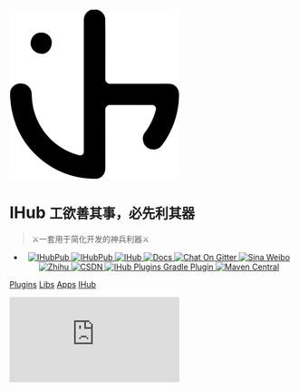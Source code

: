 ![logo](icon.svg)

# IHub <small>工欲善其事，必先利其器</small>

> ⚔一套用于简化开发的神兵利器⚔

- <p align="center">
	<a target="_blank" href="https://github.com/ihub-pub">
		<img src="https://img.shields.io/badge/GitHub-181717.svg?style=flat&logo=GitHub" alt="IHubPub"/>
	</a>
	<a target="_blank" href="https://gitee.com/ihub-pub">
		<img src="https://img.shields.io/badge/Gitee-C71D23.svg?style=flat&logo=Gitee" alt="IHubPub"/>
	</a>
	<a target="_blank" href="https://ihub.pub">
		<img src="https://img.shields.io/badge/Blog-FF5722.svg?style=flat&logo=Blogger&logoColor=white" alt="IHub"/>
	</a>
	<a target="_blank" href="https://doc.ihub.pub">
		<img src="https://img.shields.io/badge/Docs-8CA1AF.svg?style=flat&logo=Read+the+Docs&logoColor=white" alt="Docs"/>
	</a>
	<a target="_blank" href="https://gitter.im/ihub-pub/community?utm_source=badge&utm_medium=badge&utm_campaign=pr-badge&utm_content=badge">
		<img src="https://img.shields.io/badge/Gitter-45af90.svg?style=flat&logo=Gitter&logoColor=white" alt="Chat On Gitter"/>
	</a>
	<a target="_blank" href="https://weibo.com/ihubpub">
		<img src="https://img.shields.io/badge/微博-E6162D.svg?style=flat&logo=Sina+Weibo&logoColor=white" alt="Sina Weibo"/>
	</a>
	<a target="_blank" href="https://www.zhihu.com/people/ihub">
		<img src="https://img.shields.io/badge/知乎-0084FF.svg?style=flat&logo=Zhihu&logoColor=white" alt="Zhihu"/>
	</a>
	<a target="_blank" href="https://blog.csdn.net/u010706566">
		<img src="https://img.shields.io/badge/CSDN-E6162D.svg?style=flat&logoColor=white" alt="CSDN"/>
	</a>
	<a target="_blank" href="https://plugins.gradle.org/plugin/pub.ihub.plugin">
		<img src="https://img.shields.io/maven-metadata/v?color=white&label=IHub+Plugins&labelColor=02303A&logo=Gradle&metadataUrl=https%3A%2F%2Fplugins.gradle.org%2Fm2%2Fpub%2Fihub%2Fplugin%2Fihub-plugins%2Fmaven-metadata.xml" alt="IHub Plugins Gradle Plugin"/>
	</a>
	<a target="_blank" href="https://mvnrepository.com/artifact/pub.ihub.lib">
		<img src="https://img.shields.io/maven-central/v/pub.ihub.lib/ihub-bom?color=white&label=IHub+Libs&labelColor=C71A36&logo=Apache+Maven&logoColor=white" alt="Maven Central"/>
	</a>
</p>

[Plugins](https://doc.ihub.pub/plugins)
[Libs](https://doc.ihub.pub/libs)
[Apps](https://doc.ihub.pub/apps)
[IHub](https://ihub.pub)

![](https://www.coolku.cc/api/bing/mo.php)
